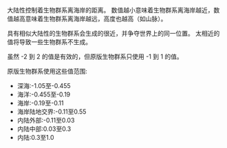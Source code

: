 大陆性控制着生物群系离海岸的距离。 数值越小意味着生物群系离海岸越近，数值越高意味着生物群系离海岸越远，高度也越高（如山脉）。

具有相似大陆性的生物群系会生成的很近，并争夺世界上的同一位置。 太相近的值将导致一些生物群系不生成。

虽然 -2 到 2 的值是有效的，但原版生物群系只使用 -1 到 1 的值。

原版生物群系使用这些值范围:

* 深海:-1.05至-0.455
* 海洋:-0.455至-0.19
* 海岸:-0.19至-0.11
* 海岸陆地交界:-0.11至0.55
* 内陆外部:-0.11至0.03
* 内陆中部:0.03至0.3
* 内陆:0.3至1.0